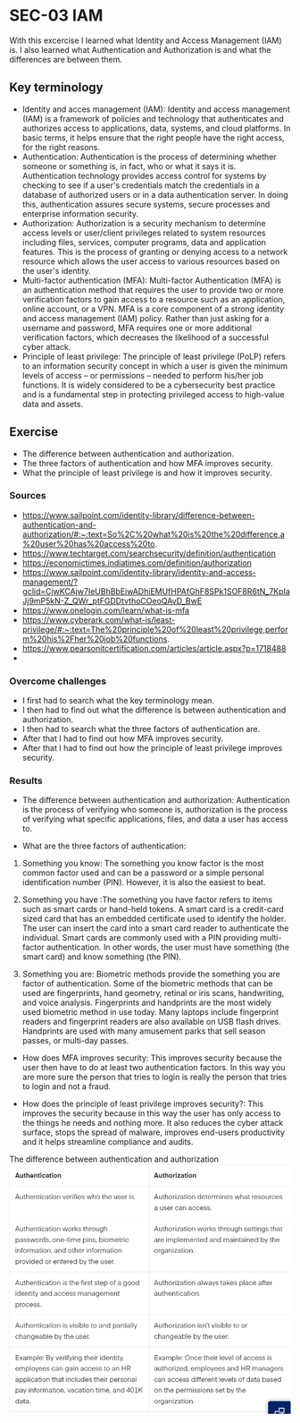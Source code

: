 # SEC-03 IAM
With this excercise I learned what Identity and Access Management (IAM) is. I also learned what Authentication and Authorization is and what the differences are between them.  

## Key terminology
- Identity and acces management (IAM): Identity and access management (IAM) is a framework of policies and technology that authenticates and authorizes access to applications, data, systems, and cloud platforms. In basic terms, it helps ensure that the right people have the right access, for the right reasons.  
- Authentication: Authentication is the process of determining whether someone or something is, in fact, who or what it says it is. Authentication technology provides access control for systems by checking to see if a user's credentials match the credentials in a database of authorized users or in a data authentication server. In doing this, authentication assures secure systems, secure processes and enterprise information security. 
- Authorization: Authorization is a security mechanism to determine access levels or user/client privileges related to system resources including files, services, computer programs, data and application features. This is the process of granting or denying access to a network resource which allows the user access to various resources based on the user's identity.
- Multi-factor authentication (MFA): Multi-factor Authentication (MFA) is an authentication method that requires the user to provide two or more verification factors to gain access to a resource such as an application, online account, or a VPN. MFA is a core component of a strong identity and access management (IAM) policy. Rather than just asking for a username and password, MFA requires one or more additional verification factors, which decreases the likelihood of a successful cyber attack. 
- Principle of least privilege: The principle of least privilege (PoLP) refers to an information security concept in which a user is given the minimum levels of access – or permissions – needed to perform his/her job functions. It is widely considered to be a cybersecurity best practice and is a fundamental step in protecting privileged access to high-value data and assets.
 
## Exercise
- The difference between authentication and authorization.
- The three factors of authentication and  how MFA improves security.
- What the principle of least privilege is and how it improves security.


### Sources
- https://www.sailpoint.com/identity-library/difference-between-authentication-and-authorization/#:~:text=So%2C%20what%20is%20the%20difference,a%20user%20has%20access%20to.
- https://www.techtarget.com/searchsecurity/definition/authentication 
- https://economictimes.indiatimes.com/definition/authorization 
- https://www.sailpoint.com/identity-library/identity-and-access-management/?gclid=CjwKCAjw7IeUBhBbEiwADhiEMUfHPAfGhF8SPk1SOF8R6tN_7KpIaJj9mP5kN-Z_QWr_ptFGDDtvthoCOeoQAvD_BwE 
- https://www.onelogin.com/learn/what-is-mfa 
- https://www.cyberark.com/what-is/least-privilege/#:~:text=The%20principle%20of%20least%20privilege,perform%20his%2Fher%20job%20functions. 
- https://www.pearsonitcertification.com/articles/article.aspx?p=1718488 
- 
### Overcome challenges
- I first had to search what the key terminology mean.
- I then had to find out what the difference is between authentication and authorization.
- I then had to search what the three factors of authentication are.
- After that I had to find out how MFA improves security. 
- After that I had to find out how the principle of least privilege improves security.

### Results
- The difference between authentication and authorization: Authentication is the process of verifying who someone is, authorization is the process of verifying what specific applications, files, and data a user has access to.  

- What are the three factors of authentication:

1. Something you know: The something you know factor is the most common factor used and can be a password or a simple personal identification number (PIN). However, it is also the easiest to beat.

2. Something you have :The something you have factor refers to items such as smart cards or hand-held tokens. A smart card is a credit-card sized card that has an embedded certificate used to identify the holder. The user can insert the card into a smart card reader to authenticate the individual. Smart cards are commonly used with a PIN providing multi-factor authentication. In other words, the user must have something (the smart card) and know something (the PIN).

3. Something you are: Biometric methods provide the something you are factor of authentication. Some of the biometric methods that can be used are fingerprints, hand geometry, retinal or iris scans, handwriting, and voice analysis. Fingerprints and handprints are the most widely used biometric method in use today. Many laptops include fingerprint readers and fingerprint readers are also available on USB flash drives. Handprints are used with many amusement parks that sell season passes, or multi-day passes. 

- How does MFA improves security: This improves security because the user then have to do at least two authentication factors. In this way you are more sure the person that tries to login is really the person that tries to login and not a fraud. 

- How does the principle of least privilege improves security?: This improves the security because in this way the user has only access to the things he needs and nothing more. It also reduces the cyber attack surface, stops the spread of malware, improves end-users productivity and it helps streamline compliance and audits.  

The difference between authentication and authorization 
![SEC-03](../00_includes/SEC03-1.png)


 